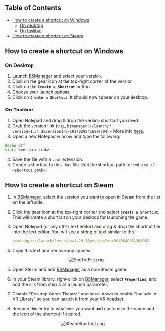 ## Table of Contents

- [How to create a shortcut on Windows](#how-to-create-a-shortcut-on-windows)
    - [On desktop](#on-desktop)
    - [On taskbar](#on-taskbar)
- [How to create a shortcut on Steam](#how-to-create-a-shortcut-on-steam)

## How to create a shortcut on Windows

### On Desktop

1. Launch [BSManager](https://www.bsmanager.io) and select your version.
2. Click on the gear icon at the top-right corner of the version.
3. Click on the __`Create a Shortcut`__ button.
4. Choose your launch options.
5. Click on __`Create a Shortcut`__. It should now appear on your desktop.

### On Taskbar

1. Open Notepad and drag & drop the version shortcut you need.
2. Grab the version link (e.g., `bsmanager://launch/?version=1.34.2&versionIno=19140298416807704`) - More info [here](#how-to-create-a-shortcut-on-steam).
3. Open a new Notepad window and type the following:

```bat
@echo off
start <version link>
```

4. Save the file with a `.bat` extension.
5. Create a shortcut to this `.bat` file. Edit the shortcut path to: `cmd.exe /C <shortcut path>`.

## How to create a shortcut on Steam

1. In [BSManager](https://www.bsmanager.io), select the version you want to open in Steam from the list on the left side.
2. Click the gear icon at the top-right corner and select __`Create a Shortcut`__. This will create a shortcut on your desktop for launching the game.
3. Open Notepad (or any other text editor) and drag & drop the shortcut file into the text editor. You will see a string of text similar to this:

    ```yaml
    bsmanager://launch/?version=1.29.1&versionIno=3940649674381032
    ```

4. Copy this text and remove any spaces.

    <div align="center">
        <img src="../wiki/Guides/Installation-and-updates/Create-a-shortcut/SeeTxtFile.png" alt="SeeTxtFile.png" />
    </div>

5. Open Steam and add [BSManager](https://www.bsmanager.io) as a non-Steam game.
6. In your Steam library, right-click on [BSManager](https://www.bsmanager.io), select __`Properties`__, and add the link from step 4 as a launch parameter.
7. Disable "Desktop Game Theatre" and scroll down to enable "Include in VR Library" so you can launch it from your VR headset.
8. Rename this entry to whatever you want and customize the name and the icon of the shortcut if desired.

<div align="center">
    <img src="../wiki/Guides/Installation-and-updates/Create-a-shortcut/SteamShortcut.png" alt="SteamShortcut.png" />
</div>
